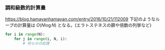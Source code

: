 ### 調和級数的計算量
https://blog.hamayanhamayan.com/entry/2016/10/21/112009
下記のようなループの計算量は $O(N \log N)$ となる。(エラトステネスの篩や倍数の列挙など)
```Python
for i in range(N):
	for j in range(i, N, i):
		# 何らかの処理
```
